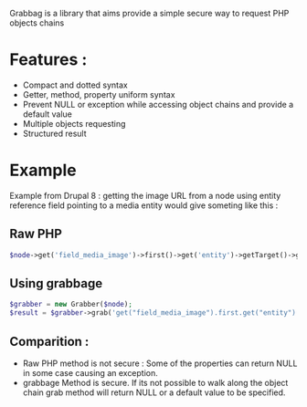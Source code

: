 Grabbag is a library that aims provide a simple secure way to request PHP objects chains

# Features :
* Compact and dotted syntax
* Getter, method, property uniform syntax
* Prevent NULL or exception while accessing object chains and provide a default value
* Multiple objects requesting
* Structured result

# Example

Example from Drupal 8 : getting the image URL from a node using entity reference field pointing to a media entity would give someting like this :

## Raw PHP
```php
$node->get('field_media_image')->first()->get('entity')->getTarget()->getValue()->get('field_image')->entity->getFileUri()
```

## Using grabbage
```php
$grabber = new Grabber($node);
$result = $grabber->grab('get("field_media_image").first.get("entity").target.value.get("field_image").entity.fileUri');
```

## Comparition : 
* Raw PHP method is not secure : Some of the properties can return NULL in some case causing an exception.
* grabbage Method is secure. If its not possible to walk along the object chain grab method will return NULL or a default value to be specified.
 
